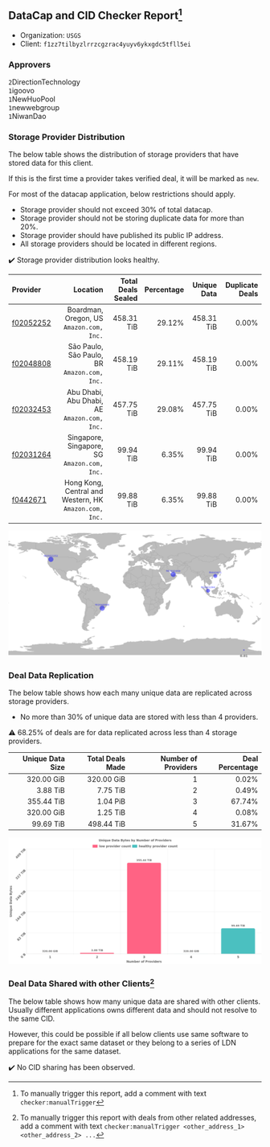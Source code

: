 ## DataCap and CID Checker Report[^1]
 - Organization: `USGS`
 - Client: `f1zz7tilbyzlrrzcgzrac4yuyv6ykxgdc5tfll5ei`
### Approvers
`2`DirectionTechnology<br/>`1`igoovo<br/>`1`NewHuoPool<br/>`1`newwebgroup<br/>`1`NiwanDao

### Storage Provider Distribution
The below table shows the distribution of storage providers that have stored data for this client.

If this is the first time a provider takes verified deal, it will be marked as `new`.

For most of the datacap application, below restrictions should apply.
 - Storage provider should not exceed 30% of total datacap.
 - Storage provider should not be storing duplicate data for more than 20%.
 - Storage provider should have published its public IP address.
 - All storage providers should be located in different regions.

✔️ Storage provider distribution looks healthy.

| Provider                                              |                                                  Location | Total Deals Sealed | Percentage | Unique Data | Duplicate Deals |
| :---------------------------------------------------- | --------------------------------------------------------: | -----------------: | ---------: | ----------: | --------------: |
| [f02052252](https://filfox.info/en/address/f02052252) |               Boardman, Oregon, US<br/>`Amazon.com, Inc.` |         458.31 TiB |     29.12% |  458.31 TiB |           0.00% |
| [f02048808](https://filfox.info/en/address/f02048808) |           São Paulo, São Paulo, BR<br/>`Amazon.com, Inc.` |         458.19 TiB |     29.11% |  458.19 TiB |           0.00% |
| [f02032453](https://filfox.info/en/address/f02032453) |           Abu Dhabi, Abu Dhabi, AE<br/>`Amazon.com, Inc.` |         457.75 TiB |     29.08% |  457.75 TiB |           0.00% |
| [f02031264](https://filfox.info/en/address/f02031264) |           Singapore, Singapore, SG<br/>`Amazon.com, Inc.` |          99.94 TiB |      6.35% |   99.94 TiB |           0.00% |
| [f0442671](https://filfox.info/en/address/f0442671)   | Hong Kong, Central and Western, HK<br/>`Amazon.com, Inc.` |          99.88 TiB |      6.35% |   99.88 TiB |           0.00% |

<img src="https://raw.githubusercontent.com/data-preservation-programs/filplus-checker-assets/main/filecoin-project/filecoin-plus-large-datasets/issues/1755/1686105188646.png"/>

### Deal Data Replication
The below table shows how each many unique data are replicated across storage providers.

- No more than 30% of unique data are stored with less than 4 providers.

⚠️ 68.25% of deals are for data replicated across less than 4 storage providers.

| Unique Data Size | Total Deals Made | Number of Providers | Deal Percentage |
| ---------------: | ---------------: | ------------------: | --------------: |
|       320.00 GiB |       320.00 GiB |                   1 |           0.02% |
|         3.88 TiB |         7.75 TiB |                   2 |           0.49% |
|       355.44 TiB |         1.04 PiB |                   3 |          67.74% |
|       320.00 GiB |         1.25 TiB |                   4 |           0.08% |
|        99.69 TiB |       498.44 TiB |                   5 |          31.67% |

<img src="https://raw.githubusercontent.com/data-preservation-programs/filplus-checker-assets/main/filecoin-project/filecoin-plus-large-datasets/issues/1755/1686105189319.png"/>

### Deal Data Shared with other Clients[^3]
The below table shows how many unique data are shared with other clients.
Usually different applications owns different data and should not resolve to the same CID.

However, this could be possible if all below clients use same software to prepare for the exact same dataset or they belong to a series of LDN applications for the same dataset.

✔️ No CID sharing has been observed.

[^1]: To manually trigger this report, add a comment with text `checker:manualTrigger`

[^2]: Deals from those addresses are combined into this report as they are specified with `checker:manualTrigger`

[^3]: To manually trigger this report with deals from other related addresses, add a comment with text `checker:manualTrigger <other_address_1> <other_address_2> ...`
